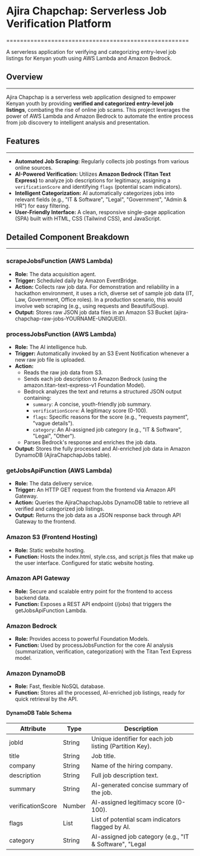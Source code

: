 

# Ajira Chapchap: Serverless Job Verification Platform
=====================================================

A serverless application for verifying and categorizing entry-level job listings for Kenyan youth using AWS Lambda and Amazon Bedrock.

## Overview
-----------

Ajira Chapchap is a serverless web application designed to empower Kenyan youth by providing **verified and categorized entry-level job listings**, combating the rise of online job scams. This project leverages the power of AWS Lambda and Amazon Bedrock to automate the entire process from job discovery to intelligent analysis and presentation.

## Features
--------

* **Automated Job Scraping:** Regularly collects job postings from various online sources.
* **AI-Powered Verification:** Utilizes **Amazon Bedrock (Titan Text Express)** to analyze job descriptions for legitimacy, assigning a `verificationScore` and identifying `flags` (potential scam indicators).
* **Intelligent Categorization:** AI automatically categorizes jobs into relevant fields (e.g., "IT & Software", "Legal", "Government", "Admin & HR") for easy filtering.
* **User-Friendly Interface:** A clean, responsive single-page application (SPA) built with HTML, CSS (Tailwind CSS), and JavaScript.

## Detailed Component Breakdown
-----------------------------

### scrapeJobsFunction (AWS Lambda)

* **Role:** The data acquisition agent.
* **Trigger:** Scheduled daily by Amazon EventBridge.
* **Action:** Collects raw job data. For demonstration and reliability in a hackathon environment, it uses a rich, diverse set of sample job data (IT, Law, Government, Office roles). In a production scenario, this would involve web scraping (e.g., using requests and BeautifulSoup).
* **Output:** Stores raw JSON job data files in an Amazon S3 Bucket (ajira-chapchap-raw-jobs-YOURNAME-UNIQUEID).

### processJobsFunction (AWS Lambda)

* **Role:** The AI intelligence hub.
* **Trigger:** Automatically invoked by an S3 Event Notification whenever a new raw job file is uploaded.
* **Action:**
	+ Reads the raw job data from S3.
	+ Sends each job description to Amazon Bedrock (using the amazon.titan-text-express-v1 Foundation Model).
	+ Bedrock analyzes the text and returns a structured JSON output containing:
		- `summary`: A concise, youth-friendly job summary.
		- `verificationScore`: A legitimacy score (0-100).
		- `flags`: Specific reasons for the score (e.g., "requests payment", "vague details").
		- `category`: An AI-assigned job category (e.g., "IT & Software", "Legal", "Other").
	+ Parses Bedrock's response and enriches the job data.
* **Output:** Stores the fully processed and AI-enriched job data in Amazon DynamoDB (AjiraChapchapJobs table).

### getJobsApiFunction (AWS Lambda)

* **Role:** The data delivery service.
* **Trigger:** An HTTP GET request from the frontend via Amazon API Gateway.
* **Action:** Queries the AjiraChapchapJobs DynamoDB table to retrieve all verified and categorized job listings.
* **Output:** Returns the job data as a JSON response back through API Gateway to the frontend.

### Amazon S3 (Frontend Hosting)

* **Role:** Static website hosting.
* **Function:** Hosts the index.html, style.css, and script.js files that make up the user interface. Configured for static website hosting.

### Amazon API Gateway

* **Role:** Secure and scalable entry point for the frontend to access backend data.
* **Function:** Exposes a REST API endpoint (/jobs) that triggers the getJobsApiFunction Lambda.

### Amazon Bedrock

* **Role:** Provides access to powerful Foundation Models.
* **Function:** Used by processJobsFunction for the core AI analysis (summarization, verification, categorization) with the Titan Text Express model.

### Amazon DynamoDB

* **Role:** Fast, flexible NoSQL database.
* **Function:** Stores all the processed, AI-enriched job listings, ready for quick retrieval by the API.

#### DynamoDB Table Schema

| Attribute        | Type    | Description                                                      |
|------------------|---------|------------------------------------------------------------------|
| jobId            | String  | Unique identifier for each job listing (Partition Key).          |
| title            | String  | Job title.                                                       |
| company          | String  | Name of the hiring company.                                      |
| description      | String  | Full job description text.                                       |
| summary          | String  | AI-generated concise summary of the job.                         |
| verificationScore| Number  | AI-assigned legitimacy score (0-100).                            |
| flags            | List    | List of potential scam indicators flagged by AI.                 |
| category         | String  | AI-assigned job category (e.g., "IT & Software", "Legal